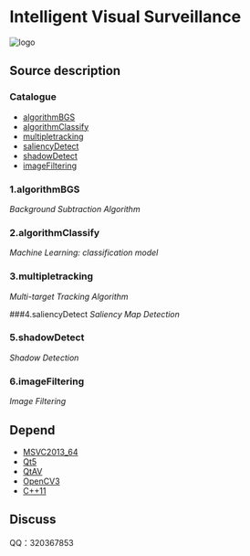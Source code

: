 ﻿Intelligent Visual Surveillance
===============================

![logo](./appico.ico)

## Source description
### Catalogue
* [algorithmBGS](#algorithmBGS)
* [algorithmClassify](#algorithmClassify)
* [multipletracking](#multipletracking)
* [saliencyDetect](#saliencyDetect)
* [shadowDetect](#shadowDetect)
* [imageFiltering](#imageFiltering)

<a name="algorithmBGS"></a>
### 1.algorithmBGS
*Background Subtraction Algorithm* </br>

<a name="algorithmClassify"></a>
### 2.algorithmClassify
*Machine Learning: classification model* </br>

<a name="multipletracking"></a>
### 3.multipletracking
*Multi-target Tracking Algorithm* </br>

<a name="saliencyDetect"></a>
###4.saliencyDetect
*Saliency Map Detection* </br>

<a name="shadowDetect"></a>
### 5.shadowDetect
*Shadow Detection* </br>

<a name="imageFiltering"></a>
### 6.imageFiltering
*Image Filtering* </br>

## Depend
* [MSVC2013_64](https://www.visualstudio.com/zh-hans/downloads/)
* [Qt5](https://www.qt.io/download-open-source/#section-2)
* [QtAV](https://github.com/wang-bin/QtAV)
* [OpenCV3](http://opencv.org/downloads.html)
* [C++11](https://en.wikipedia.org/wiki/C%2B%2B11)

## Discuss
QQ：320367853